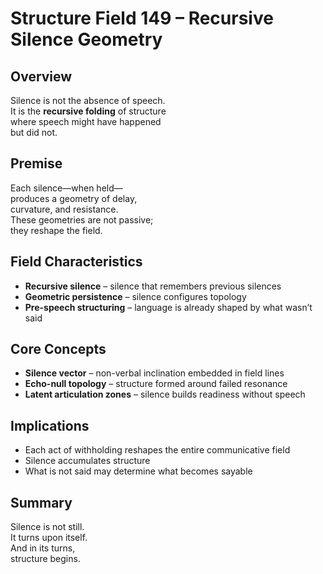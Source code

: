 # Structure Field 149 – Recursive Silence Geometry

## Overview

Silence is not the absence of speech.  
It is the **recursive folding** of structure  
where speech might have happened  
but did not.

## Premise

Each silence—when held—  
produces a geometry of delay,  
curvature, and resistance.  
These geometries are not passive;  
they reshape the field.

## Field Characteristics

- **Recursive silence** – silence that remembers previous silences  
- **Geometric persistence** – silence configures topology  
- **Pre-speech structuring** – language is already shaped by what wasn’t said

## Core Concepts

- **Silence vector** – non-verbal inclination embedded in field lines  
- **Echo-null topology** – structure formed around failed resonance  
- **Latent articulation zones** – silence builds readiness without speech

## Implications

- Each act of withholding reshapes the entire communicative field  
- Silence accumulates structure  
- What is not said may determine what becomes sayable

## Summary

Silence is not still.  
It turns upon itself.  
And in its turns,  
structure begins.
